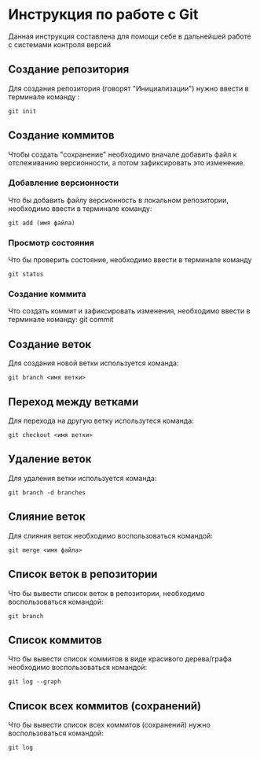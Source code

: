# Инструкция по работе с Git

Данная инструкция составлена для помощи себе в дальнейшей работе с системами контроля версий

## Создание репозитория 
Для создания репозитория (говорят "Инициализации") нужно ввести в терминале команду :

    git init

## Создание коммитов


Чтобы создать "сохранение" необходимо вначале добавить файл к отслеживанию версионности, а потом зафиксировать это изменение.
### Добавление версионности
Что бы добавить файлу версионность в локальном репозитории, необходимо ввести в терминале команду:

    git add (имя файла)

### Просмотр состояния

Что бы проверить состояние, необходимо ввести в терминале команду 

    git status


### Создание коммита
Что создать коммит и зафиксировать изменения, необходимо ввести в терминале команду: 
    git commit

## Создание веток

Для создания новой ветки используется команда:

    git branch <имя ветки>

## Переход между ветками

Для перехода на другую ветку использутеся команда:

    git checkout <имя ветки>

    
## Удаление веток 

Для удаления ветки используется команда:
    
    git branch -d branches 

## Слияние веток

Для слияния веток необходимо воспользоваться командой:

    git merge <имя файла>

## Список веток в репозитории

Что бы вывести список веток в репозитории, необходимо воспользоваться командой:

    git branch

## Список коммитов

Что бы вывести список коммитов в виде красивого дерева/графа необходимо воспользоваться командой:

    git log --graph
## Список всех коммитов (сохранений)

Что бы вывести список всех коммитов (сохранений) нужно воспользоваться командой:

    git log 